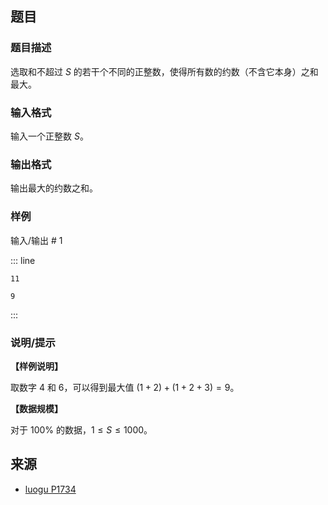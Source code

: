 ## 题目




### 题目描述

选取和不超过 $S$ 的若干个不同的正整数，使得所有数的约数（不含它本身）之和最大。



### 输入格式
输入一个正整数 $S$。



### 输出格式

输出最大的约数之和。




### 样例


输入/输出 # 1

::: line
```
11
```

```
9
```
:::





### 说明/提示
**【样例说明】**

取数字 $4$ 和 $6$，可以得到最大值 $(1+2)+(1+2+3)=9$。

**【数据规模】**

对于 $100 \%$ 的数据，$1 \le S \le 1000$。


## 来源

- [luogu P1734](https://www.luogu.com.cn/problem/P1734)
